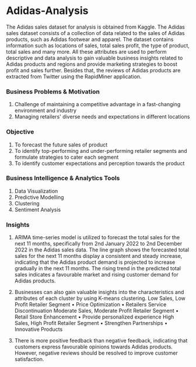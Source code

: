 # Adidas-Analysis

The Adidas sales dataset for analysis is obtained from Kaggle. The Adidas sales dataset consists of a collection of data related to the sales of Adidas products, such as Adidas footwear and apparel. The dataset contains information such as locations of sales, total sales profit, the type of product, total sales and many more. All these attributes are used to perform descriptive and data analysis to gain valuable business insights related to Adidas products and regions and provide marketing strategies to boost profit and sales further. Besides that, the reviews of Adidas products are extracted from Twitter using the RapidMiner application.

### Business Problems & Motivation
1. Challenge of maintaining a competitive advantage in a fast-changing environment and industry
2. Managing retailers' diverse needs and expectations in different locations

### Objective
1. To forecast the future sales of product
2. To identify top-performing and under-performing retailer segments and formulate strategies to cater each segment
3. To identify customer expectations and perception towards the product

### Business Intelligence & Analytics Tools
1. Data Visualization
2. Predictive Modelling
3. Clustering
4. Sentiment Analysis
   
### Insights
1. ARIMA time-series model is utilized to forecast the total sales for the next 11 months, specifically from 2nd January 2022 to 2nd December 2022 in the Adidas sales data. The line graph shows the forecasted total sales for the next 11 months display a consistent and steady increase, indicating that the Adidas product demand is projected to increase gradually in the next 11 months. The rising trend in the predicted total sales indicates a favourable market and rising customer demand for Adidas products.
   
2. Businesses can also gain valuable insights into the characteristics and attributes of each cluster by using K-means clustering.
     Low Sales, Low Profit Retailer Segment
      •	Price Optimization
      •	Retailers Service Discontinuation
     Moderate Sales, Moderate Profit Retailer Segment
      •	Retail Store Enhancement
      •	Provide personalized experience
    High Sales, High Profit Retailer Segment
      •	Strengthen Partnerships
      •	Innovative Products

3. There is more positive feedback than negative feedback, indicating that customers express favourable opinions towards Adidas products. However, negative reviews should be resolved to improve customer satisfaction.
